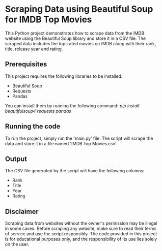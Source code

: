 # Scraping Data using Beautiful Soup for IMDB Top Movies

This Python project demonstrates how to scrape data from the IMDB website using the Beautiful Soup library and store it in a CSV file. The scraped data includes the top-rated movies on IMDB along with their rank, title, release year and rating. 

## Prerequisites
This project requires the following libraries to be installed:
- Beautiful Soup
- Requests 
- Pandas

You can install them by running the following command: *pip install beautifulsoup4 requests pandas*

## Running the code
To run the project, simply run the 'main.py' file. The script will scrape the data and store it in a file named 'IMDB Top Movies.csv'.

## Output
The CSV file generated by the script will have the following columns:
- Rank
- Title
- Year
- Rating

## Disclaimer

Scraping data from websites without the owner's permission may be illegal in some cases. Before scraping any website, make sure to read their terms of service and use the script responsibly. The code provided in this project is for educational purposes only, and the responsibility of its use lies solely on the user.
